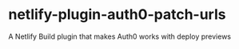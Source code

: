 # netlify-plugin-auth0-patch-urls
A Netlify Build plugin that makes Auth0 works with deploy previews
